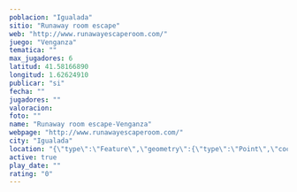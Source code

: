 ```yaml
---
poblacion: "Igualada"
sitio: "Runaway room escape"
web: "http://www.runawayescaperoom.com/"
juego: "Venganza"
tematica: ""
max_jugadores: 6
latitud: 41.58166890
longitud: 1.62624910
publicar: "si"
fecha: ""
jugadores: ""
valoracion: 
foto: ""
name: "Runaway room escape-Venganza"
webpage: "http://www.runawayescaperoom.com/"
city: "Igualada"
location: "{\"type\":\"Feature\",\"geometry\":{\"type\":\"Point\",\"coordinates\":[1.6262491,41.5816689]}}"
active: true
play_date: ""
rating: "0"
---
```

